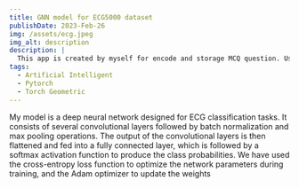 ```yaml
---
title: GNN model for ECG5000 dataset
publishDate: 2023-Feb-26
img: /assets/ecg.jpeg
img_alt: description
description: |
  This app is created by myself for encode and storage MCQ question. Users can create their own MCQ question bank to prepare for the exam as well as share it with others to review with just a text file. Currently, many exam questions are stored in the form of traditional text, so taking advantage of it as an application can increase your review performance.
tags:
  - Artificial Intelligent
  - Pytorch
  - Torch Geometric
---
```


My model is a deep neural network designed for ECG classification tasks. It consists of several convolutional layers followed by batch normalization and max pooling operations. The output of the convolutional layers is then flattened and fed into a fully connected layer, which is followed by a softmax activation function to produce the class probabilities. We have used the cross-entropy loss function to optimize the network parameters during training, and the Adam optimizer to update the weights
